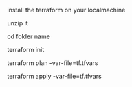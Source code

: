 install the terraform on your localmachine


unzip it


cd folder name


terraform init


terraform plan -var-file=tf.tfvars


terraform apply -var-file=tf.tfvars

